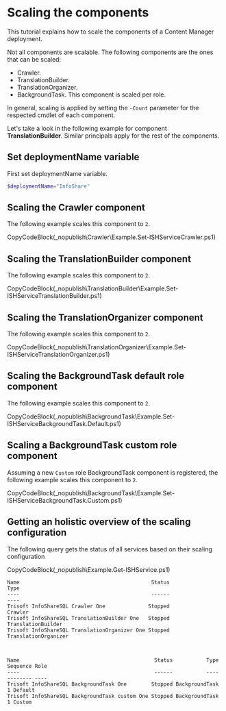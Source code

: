 # Scaling the components

This tutorial explains how to scale the components of a Content Manager deployment.

Not all components are scalable. The following components are the ones that can be scaled:

- Crawler.
- TranslationBuilder.
- TranslationOrganizer.
- BackgroundTask. This component is scaled per role.

In general, scaling is applied by setting the `-Count` parameter for the respected cmdlet of each component. 

Let's take a look in the following example for component **TranslationBuilder**. Similar principals apply for the rest of the components.

## Set deploymentName variable
First set deploymentName variable.

```powershell
$deploymentName="InfoShare"
```
## Scaling the Crawler component

The following example scales this component to `2`.

CopyCodeBlock(_nopublish\Crawler\Example.Set-ISHServiceCrawler.ps1)

## Scaling the TranslationBuilder component

The following example scales this component to `2`.

CopyCodeBlock(_nopublish\TranslationBuilder\Example.Set-ISHServiceTranslationBuilder.ps1)

## Scaling the TranslationOrganizer component

The following example scales this component to `2`.

CopyCodeBlock(_nopublish\TranslationOrganizer\Example.Set-ISHServiceTranslationOrganizer.ps1)

## Scaling the BackgroundTask default role component

The following example scales this component to `2`.

CopyCodeBlock(_nopublish\BackgroundTask\Example.Set-ISHServiceBackgroundTask.Default.ps1)

## Scaling a BackgroundTask custom role component

Assuming a new `Custom` role BackgroundTask component is registered, the following example scales this component to `2`.

CopyCodeBlock(_nopublish\BackgroundTask\Example.Set-ISHServiceBackgroundTask.Custom.ps1)

## Getting an holistic overview of the scaling configuration

The following query gets the status of all services based on their scaling configuration

CopyCodeBlock(_nopublish\Example.Get-ISHService.ps1)

```text
Name                                           Status                 Type
----                                           ------                 ----
Trisoft InfoShareSQL Crawler One              Stopped              Crawler
Trisoft InfoShareSQL TranslationBuilder One   Stopped   TranslationBuilder
Trisoft InfoShareSQL TranslationOrganizer One Stopped TranslationOrganizer



Name                                            Status           Type Sequence Role   
----                                            ------           ---- -------- ----   
Trisoft InfoShareSQL BackgroundTask One        Stopped BackgroundTask        1 Default
Trisoft InfoShareSQL BackgroundTask custom One Stopped BackgroundTask        1 Custom 
```


